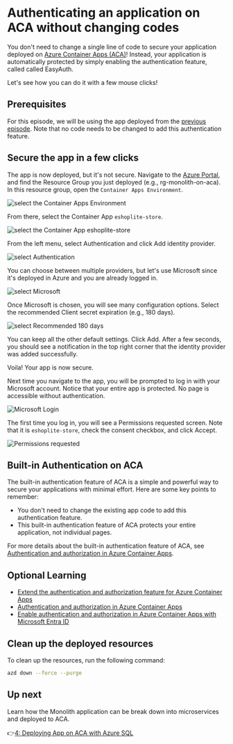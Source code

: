 # Authenticating an application on ACA without changing codes

You don't need to change a single line of code to secure your application deployed on [Azure Container Apps (ACA)](https://learn.microsoft.com/azure/container-apps/overview)! Instead, your application is automatically protected by simply enabling the authentication feature, called called EasyAuth.

Let's see how you can do it with a few mouse clicks!

## Prerequisites

For this episode, we will be using the app deployed from the [previous episode](../2-monolith-on-aca/README.md). Note that no code needs to be changed to add this authentication feature.

## Secure the app in a few clicks

The app is now deployed, but it's not secure. Navigate to the [Azure Portal](https://portal.azure.com/), and find the Resource Group you just deployed (e.g., rg-monolith-on-aca). In this resource group, open the `Container Apps Environment`.

![select the Container Apps Environment](./images/container_app_env.png)

From there, select the Container App `eshoplite-store`.

![select the Container App eshoplite-store](./images/container_app.png)

From the left menu, select Authentication and click Add identity provider.

![select Authentication](./images/container_auth.png)

You can choose between multiple providers, but let's use Microsoft since it's deployed in Azure and you are already logged in.

![select Microsoft](./images/provider-select.png)

Once Microsoft is chosen, you will see many configuration options. Select the recommended Client secret expiration (e.g., 180 days).

![select Recommended 180 days](./images/exp_180_days.png)

You can keep all the other default settings. Click Add. After a few seconds, you should see a notification in the top right corner that the identity provider was added successfully.

Voila! Your app is now secure.

Next time you navigate to the app, you will be prompted to log in with your Microsoft account. Notice that your entire app is protected. No page is accessible without authentication.

![Microsoft Login](./images/login.png)

The first time you log in, you will see a Permissions requested screen. Note that it is `eshoplite-store`, check the consent checkbox, and click Accept.

![Permissions requested](./images/permission-request.png)

## Built-in Authentication on ACA

The built-in authentication feature of ACA is a simple and powerful way to secure your applications with minimal effort. Here are some key points to remember:

- You don't need to change the existing app code to add this authentication feature.
- This built-in authentication feature of ACA protects your entire application, not individual pages.

For more details about the built-in authentication feature of ACA, see [Authentication and authorization in Azure Container Apps](https://learn.microsoft.com/azure/container-apps/authentication).

## Optional Learning

- [Extend the authentication and authorization feature for Azure Container Apps](../3-further-authentication)
- [Authentication and authorization in Azure Container Apps](https://learn.microsoft.com/azure/container-apps/authentication)
- [Enable authentication and authorization in Azure Container Apps with Microsoft Entra ID](https://learn.microsoft.com/azure/container-apps/authentication-entra)

## Clean up the deployed resources

To clean up the resources, run the following command:

```bash
azd down --force --purge
```

## Up next

Learn how the Monolith application can be break down into microservices and deployed to ACA. 

👉[4: Deploying App on ACA with Azure SQL](../4-microservices)

